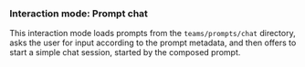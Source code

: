 ### Interaction mode: Prompt chat

This interaction mode loads prompts from the `teams/prompts/chat` directory, asks the user for input according to the prompt metadata, and then offers to start a simple chat session, started by the composed prompt.
